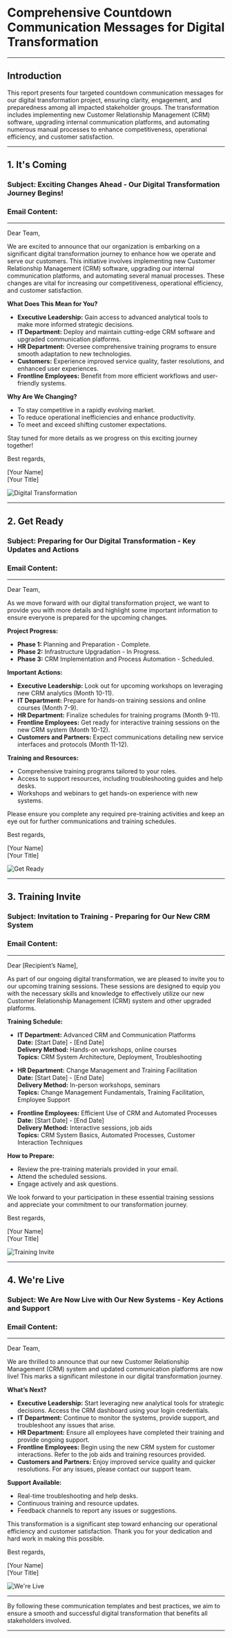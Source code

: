 
# Comprehensive Countdown Communication Messages for Digital Transformation

---

## Introduction

This report presents four targeted countdown communication messages for our digital transformation project, ensuring clarity, engagement, and preparedness among all impacted stakeholder groups. The transformation includes implementing new Customer Relationship Management (CRM) software, upgrading internal communication platforms, and automating numerous manual processes to enhance competitiveness, operational efficiency, and customer satisfaction.

---

## 1. It's Coming

### Subject: Exciting Changes Ahead - Our Digital Transformation Journey Begins!

### Email Content:
---

Dear Team,

We are excited to announce that our organization is embarking on a significant digital transformation journey to enhance how we operate and serve our customers. This initiative involves implementing new Customer Relationship Management (CRM) software, upgrading our internal communication platforms, and automating several manual processes. These changes are vital for increasing our competitiveness, operational efficiency, and customer satisfaction.

**What Does This Mean for You?**

- **Executive Leadership:** Gain access to advanced analytical tools to make more informed strategic decisions.
- **IT Department:** Deploy and maintain cutting-edge CRM software and upgraded communication platforms.
- **HR Department:** Oversee comprehensive training programs to ensure smooth adaptation to new technologies.
- **Customers:** Experience improved service quality, faster resolutions, and enhanced user experiences.
- **Frontline Employees:** Benefit from more efficient workflows and user-friendly systems.

**Why Are We Changing?**

- To stay competitive in a rapidly evolving market.
- To reduce operational inefficiencies and enhance productivity.
- To meet and exceed shifting customer expectations.

Stay tuned for more details as we progress on this exciting journey together!

Best regards,

[Your Name]  
[Your Title]

![Digital Transformation](https://via.placeholder.com/600x200)

---

## 2. Get Ready

### Subject: Preparing for Our Digital Transformation - Key Updates and Actions

### Email Content:
---

Dear Team,

As we move forward with our digital transformation project, we want to provide you with more details and highlight some important information to ensure everyone is prepared for the upcoming changes.

**Project Progress:**

- **Phase 1:** Planning and Preparation - Complete.
- **Phase 2:** Infrastructure Upgradation - In Progress.
- **Phase 3:** CRM Implementation and Process Automation - Scheduled.

**Important Actions:**

- **Executive Leadership:** Look out for upcoming workshops on leveraging new CRM analytics (Month 10-11).
- **IT Department:** Prepare for hands-on training sessions and online courses (Month 7-9).
- **HR Department:** Finalize schedules for training programs (Month 9-11).
- **Frontline Employees:** Get ready for interactive training sessions on the new CRM system (Month 10-12).
- **Customers and Partners:** Expect communications detailing new service interfaces and protocols (Month 11-12).

**Training and Resources:**

- Comprehensive training programs tailored to your roles.
- Access to support resources, including troubleshooting guides and help desks.
- Workshops and webinars to get hands-on experience with new systems.

Please ensure you complete any required pre-training activities and keep an eye out for further communications and training schedules.

Best regards,

[Your Name]  
[Your Title]

![Get Ready](https://via.placeholder.com/600x200)

---

## 3. Training Invite

### Subject: Invitation to Training - Preparing for Our New CRM System

### Email Content:
---

Dear [Recipient’s Name],

As part of our ongoing digital transformation, we are pleased to invite you to our upcoming training sessions. These sessions are designed to equip you with the necessary skills and knowledge to effectively utilize our new Customer Relationship Management (CRM) system and other upgraded platforms.

**Training Schedule:**

- **IT Department:** Advanced CRM and Communication Platforms  
  **Date:** [Start Date] - [End Date]  
  **Delivery Method:** Hands-on workshops, online courses  
  **Topics:** CRM System Architecture, Deployment, Troubleshooting

- **HR Department:** Change Management and Training Facilitation  
  **Date:** [Start Date] - [End Date]  
  **Delivery Method:** In-person workshops, seminars  
  **Topics:** Change Management Fundamentals, Training Facilitation, Employee Support

- **Frontline Employees:** Efficient Use of CRM and Automated Processes  
  **Date:** [Start Date] - [End Date]  
  **Delivery Method:** Interactive sessions, job aids  
  **Topics:** CRM System Basics, Automated Processes, Customer Interaction Techniques

**How to Prepare:**

- Review the pre-training materials provided in your email.
- Attend the scheduled sessions.
- Engage actively and ask questions.

We look forward to your participation in these essential training sessions and appreciate your commitment to our transformation journey.

Best regards,

[Your Name]  
[Your Title]

![Training Invite](https://via.placeholder.com/600x200)

---

## 4. We're Live

### Subject: We Are Now Live with Our New Systems - Key Actions and Support

### Email Content:
---

Dear Team,

We are thrilled to announce that our new Customer Relationship Management (CRM) system and updated communication platforms are now live! This marks a significant milestone in our digital transformation journey.

**What’s Next?**

- **Executive Leadership:** Start leveraging new analytical tools for strategic decisions. Access the CRM dashboard using your login credentials.
- **IT Department:** Continue to monitor the systems, provide support, and troubleshoot any issues that arise.
- **HR Department:** Ensure all employees have completed their training and provide ongoing support.
- **Frontline Employees:** Begin using the new CRM system for customer interactions. Refer to the job aids and training resources provided.
- **Customers and Partners:** Enjoy improved service quality and quicker resolutions. For any issues, please contact our support team.

**Support Available:**

- Real-time troubleshooting and help desks.
- Continuous training and resource updates.
- Feedback channels to report any issues or suggestions.

This transformation is a significant step toward enhancing our operational efficiency and customer satisfaction. Thank you for your dedication and hard work in making this possible.

Best regards,

[Your Name]  
[Your Title]

![We're Live](https://via.placeholder.com/600x200)

---

By following these communication templates and best practices, we aim to ensure a smooth and successful digital transformation that benefits all stakeholders involved.

---
```

